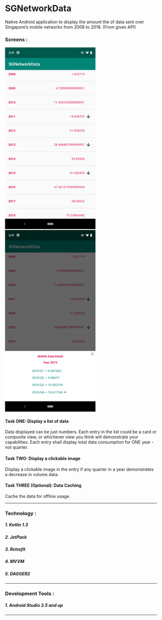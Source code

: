 # SGNetworkData

Native Android application to display the amount the of data sent over Singapore’s mobile networks from 2008 to 2018.
(From given API)


### Screens : 
<img src="https://github.com/123Yogendra/SGNetworkData/blob/master/screens/screens1.png" height="600" width="300">
<img src="https://github.com/123Yogendra/SGNetworkData/blob/master/screens/screen2.png" height="600" width="300">


#### Task ONE: Display a list of data
Data displayed can be just numbers.
Each entry in the list could be a card or composite view, or whichever view you think will demonstrate your capabilities.
Each entry shall display total data consumption for ONE year - not quarter.


#### Task TWO: Display a clickable image
Display a clickable image in the entry if any quarter in a year demonstrates a decrease in volume data.


#### Task THREE (Optional): Data Caching
Cache the data for offline usage.


-------------------------------------------------

### Technology :
##### 1. Kotlin 1.3
##### 2. JetPack
##### 3. Retrofit
##### 4. MVVM
##### 5. DAGGER2

-------------------------------------------------

### Development Tools : 
##### 1. Android Studio 3.5 and up

-------------------------------------------------
